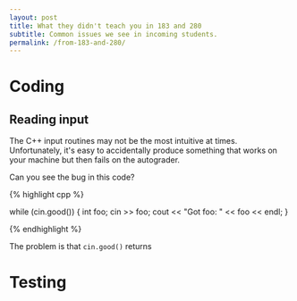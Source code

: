```yaml
---
layout: post
title: What they didn't teach you in 183 and 280
subtitle: Common issues we see in incoming students.
permalink: /from-183-and-280/
---
```



# Coding

## Reading input

The C++ input routines may not be the most intuitive at times. Unfortunately,
it's easy to accidentally produce something that works on your machine but then
fails on the autograder.

Can you see the bug in this code?

{% highlight cpp %}

while (cin.good()) {
    int foo;
    cin >> foo;
    cout << "Got foo: " << foo << endl;
}

{% endhighlight %}

The problem is that `cin.good()` returns

# Testing
